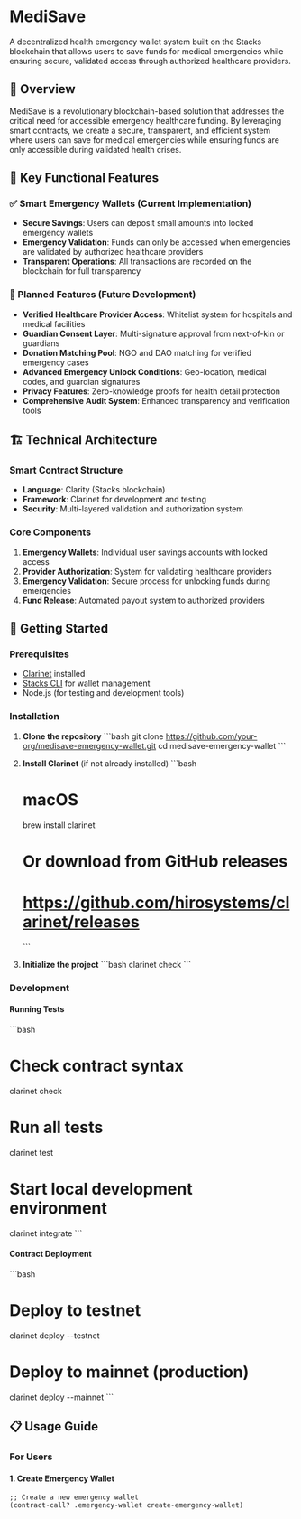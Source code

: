 # MediSave

A decentralized health emergency wallet system built on the Stacks blockchain that allows users to save funds for medical emergencies while ensuring secure, validated access through authorized healthcare providers.

## 🌟 Overview

MediSave is a revolutionary blockchain-based solution that addresses the critical need for accessible emergency healthcare funding. By leveraging smart contracts, we create a secure, transparent, and efficient system where users can save for medical emergencies while ensuring funds are only accessible during validated health crises.

## 🔧 Key Functional Features

### ✅ Smart Emergency Wallets (Current Implementation)
- **Secure Savings**: Users can deposit small amounts into locked emergency wallets
- **Emergency Validation**: Funds can only be accessed when emergencies are validated by authorized healthcare providers
- **Transparent Operations**: All transactions are recorded on the blockchain for full transparency

### 🚧 Planned Features (Future Development)
- **Verified Healthcare Provider Access**: Whitelist system for hospitals and medical facilities
- **Guardian Consent Layer**: Multi-signature approval from next-of-kin or guardians
- **Donation Matching Pool**: NGO and DAO matching for verified emergency cases
- **Advanced Emergency Unlock Conditions**: Geo-location, medical codes, and guardian signatures
- **Privacy Features**: Zero-knowledge proofs for health detail protection
- **Comprehensive Audit System**: Enhanced transparency and verification tools

## 🏗️ Technical Architecture

### Smart Contract Structure
- **Language**: Clarity (Stacks blockchain)
- **Framework**: Clarinet for development and testing
- **Security**: Multi-layered validation and authorization system

### Core Components
1. **Emergency Wallets**: Individual user savings accounts with locked access
2. **Provider Authorization**: System for validating healthcare providers
3. **Emergency Validation**: Secure process for unlocking funds during emergencies
4. **Fund Release**: Automated payout system to authorized providers

## 🚀 Getting Started

### Prerequisites
- [Clarinet](https://github.com/hirosystems/clarinet) installed
- [Stacks CLI](https://docs.stacks.co/docs/write-smart-contracts/cli-wallet-quickstart) for wallet management
- Node.js (for testing and development tools)

### Installation

1. **Clone the repository**
   \`\`\`bash
   git clone https://github.com/your-org/medisave-emergency-wallet.git
   cd medisave-emergency-wallet
   \`\`\`

2. **Install Clarinet** (if not already installed)
   \`\`\`bash
   # macOS
   brew install clarinet
   
   # Or download from GitHub releases
   # https://github.com/hirosystems/clarinet/releases
   \`\`\`

3. **Initialize the project**
   \`\`\`bash
   clarinet check
   \`\`\`

### Development

#### Running Tests
\`\`\`bash
# Check contract syntax
clarinet check

# Run all tests
clarinet test

# Start local development environment
clarinet integrate
\`\`\`

#### Contract Deployment
\`\`\`bash
# Deploy to testnet
clarinet deploy --testnet

# Deploy to mainnet (production)
clarinet deploy --mainnet
\`\`\`

## 📋 Usage Guide

### For Users

#### 1. Create Emergency Wallet
```clarity
;; Create a new emergency wallet
(contract-call? .emergency-wallet create-emergency-wallet)
